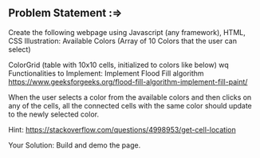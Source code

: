 ## Problem Statement :=>
Create the following webpage using Javascript (any framework), HTML, CSS
Illustration:
Available Colors (Array of 10 Colors that the user can select)

ColorGrid (table with 10x10 cells, initialized to colors like below)
wq
Functionalities to Implement:
Implement Flood Fill algorithm
https://www.geeksforgeeks.org/flood-fill-algorithm-implement-fill-paint/

When the user selects a color from the available colors and then clicks on any of the cells, all the connected cells with the same color should update to the newly selected color.

Hint: https://stackoverflow.com/questions/4998953/get-cell-location

Your Solution: Build and demo the page.



